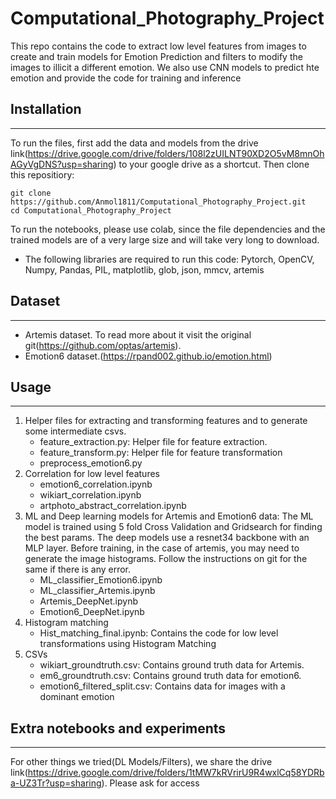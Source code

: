# Computational_Photography_Project
 
This repo contains the code to extract low level features from images to create and train models for Emotion Prediction and filters to modify the images to illicit a different emotion. We also use CNN models to predict hte emotion and provide the code for training and inference 

## Installation
------------
To run the files, first add the data and models from the drive link(https://drive.google.com/drive/folders/108l2zUILNT90XD2O5vM8mnOhAGyVgDNS?usp=sharing) to your google drive as a shortcut. 
Then clone this repositiory:
```
git clone https://github.com/Anmol1811/Computational_Photography_Project.git
cd Computational_Photography_Project
```
To run the notebooks, please use colab, since the file dependencies and the trained models are of a very large size and will take very long to download.

- The following libraries are required to run this code:
Pytorch, OpenCV, Numpy, Pandas, PIL, matplotlib, glob, json, mmcv, artemis


## Dataset
------------
  
* Artemis dataset. To read more about it visit the original git(https://github.com/optas/artemis).
* Emotion6 dataset.(https://rpand002.github.io/emotion.html)

## Usage
------------
1. Helper files for extracting and transforming features and to generate some intermediate csvs.
	* feature_extraction.py: Helper file for feature extraction. 
	* feature_transform.py: Helper file for feature transformation
	* preprocess_emotion6.py
2.	Correlation for low level features
	* emotion6_correlation.ipynb
	* wikiart_correlation.ipynb
	* artphoto_abstract_correlation.ipynb
3. ML and Deep learning models for Artemis and Emotion6 data: The ML model is trained using 5 fold Cross Validation and Gridsearch for finding the best params. The deep models use a resnet34 backbone with an MLP layer. Before training, in the case of artemis, you may need to generate the image histograms. Follow the instructions on git for the same if there is any error.
	* ML_classifier_Emotion6.ipynb 
	* ML_classifier_Artemis.ipynb 
	* Artemis_DeepNet.ipynb
 	* Emotion6_DeepNet.ipynb
4. Histogram matching 
	* Hist_matching_final.ipynb: Contains the code for low level transformations using Histogram Matching 
5. CSVs
	* wikiart_groundtruth.csv: Contains ground truth data for Artemis.
	* em6_groundtruth.csv: Contains ground truth data for emotion6.
	* emotion6_filtered_split.csv: Contains data for images with a dominant emotion

## Extra notebooks and experiments
--------------
For other things we tried(DL Models/Filters), we share the drive link(https://drive.google.com/drive/folders/1tMW7kRVrirU9R4wxlCq58YDRba-UZ3Tr?usp=sharing). Please ask for access